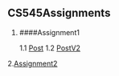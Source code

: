 ## CS545Assignments
1. ####Assignment1

    1.1 [Post](https://github.com/Luwamcyber/CS545Assignments/tree/main/Assignment1/Post)
    1.2 [PostV2](https://github.com/Luwamcyber/CS545Assignments/tree/main/Assignment1/PostV2)


2.[Assignment2](https://github.com/Luwamcyber/CS545Assignments/tree/main/Assignment2)
